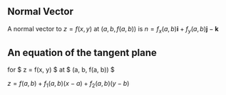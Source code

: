 ## Normal Vector

A normal vector to $z = f(x, y)$ at $(a, b, f(a, b))$ is
$n = f_x(a, b) \mathbf{i} + f_y(a, b) \mathbf{j} - \mathbf{k}$

## An equation of the tangent plane 

for $ z = f(x, y) $ at $ (a, b, f(a, b)) $

$z = f(a, b) + f_1(a, b)(x - a) + f_2(a, b)(y - b)$